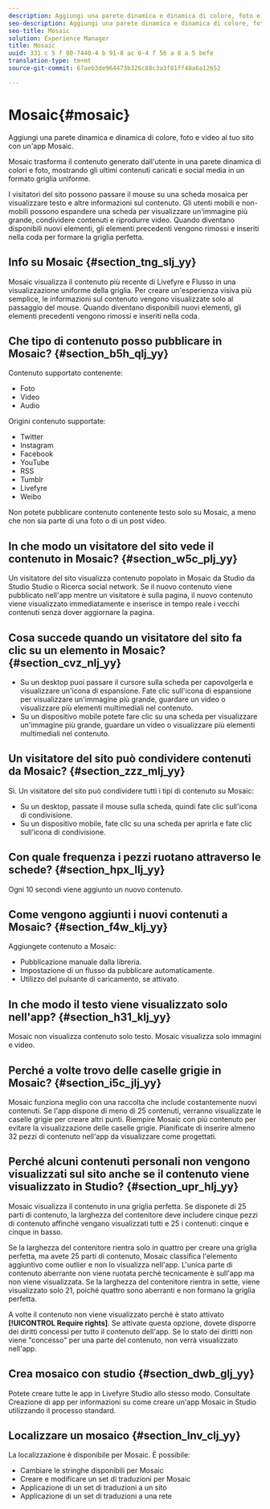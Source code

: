 ```yaml
---
description: Aggiungi una parete dinamica e dinamica di colore, foto e video al tuo sito con un'app Mosaic.
seo-description: Aggiungi una parete dinamica e dinamica di colore, foto e video al tuo sito con un'app Mosaic.
seo-title: Mosaic
solution: Experience Manager
title: Mosaic
uuid: 331 c 5 f 80-7440-4 b 91-8 ac 6-4 f 56 a 8 a 5 befe
translation-type: tm+mt
source-git-commit: 67aeb3de964473b326c88c3a3f81ff48a6a12652

---
```



# Mosaic{#mosaic}

Aggiungi una parete dinamica e dinamica di colore, foto e video al tuo sito con un&#39;app Mosaic.

Mosaic trasforma il contenuto generato dall&#39;utente in una parete dinamica di colori e foto, mostrando gli ultimi contenuti caricati e social media in un formato griglia uniforme.

I visitatori del sito possono passare il mouse su una scheda mosaica per visualizzare testo e altre informazioni sul contenuto. Gli utenti mobili e non-mobili possono espandere una scheda per visualizzare un&#39;immagine più grande, condividere contenuti e riprodurre video. Quando diventano disponibili nuovi elementi, gli elementi precedenti vengono rimossi e inseriti nella coda per formare la griglia perfetta.

## Info su Mosaic {#section_tng_slj_yy}

Mosaic visualizza il contenuto più recente di Livefyre e Flusso in una visualizzazione uniforme della griglia. Per creare un&#39;esperienza visiva più semplice, le informazioni sul contenuto vengono visualizzate solo al passaggio del mouse. Quando diventano disponibili nuovi elementi, gli elementi precedenti vengono rimossi e inseriti nella coda.

## Che tipo di contenuto posso pubblicare in Mosaic? {#section_b5h_qlj_yy}

Contenuto supportato contenente:

* Foto
* Video
* Audio

Origini contenuto supportate:

* Twitter
* Instagram
* Facebook
* YouTube
* RSS
* Tumblr
* Livefyre
* Weibo

Non potete pubblicare contenuto contenente testo solo su Mosaic, a meno che non sia parte di una foto o di un post video.

## In che modo un visitatore del sito vede il contenuto in Mosaic? {#section_w5c_plj_yy}

Un visitatore del sito visualizza contenuto popolato in Mosaic da Studio da Studio Studio o Ricerca social network. Se il nuovo contenuto viene pubblicato nell&#39;app mentre un visitatore è sulla pagina, il nuovo contenuto viene visualizzato immediatamente e inserisce in tempo reale i vecchi contenuti senza dover aggiornare la pagina.

## Cosa succede quando un visitatore del sito fa clic su un elemento in Mosaic? {#section_cvz_nlj_yy}

* Su un desktop puoi passare il cursore sulla scheda per capovolgerla e visualizzare un&#39;icona di espansione. Fate clic sull&#39;icona di espansione per visualizzare un&#39;immagine più grande, guardare un video o visualizzare più elementi multimediali nel contenuto.
* Su un dispositivo mobile potete fare clic su una scheda per visualizzare un&#39;immagine più grande, guardare un video o visualizzare più elementi multimediali nel contenuto.

## Un visitatore del sito può condividere contenuti da Mosaic? {#section_zzz_mlj_yy}

Sì. Un visitatore del sito può condividere tutti i tipi di contenuto su Mosaic:

* Su un desktop, passate il mouse sulla scheda, quindi fate clic sull&#39;icona di condivisione.
* Su un dispositivo mobile, fate clic su una scheda per aprirla e fate clic sull&#39;icona di condivisione.

## Con quale frequenza i pezzi ruotano attraverso le schede? {#section_hpx_llj_yy}

Ogni 10 secondi viene aggiunto un nuovo contenuto.

## Come vengono aggiunti i nuovi contenuti a Mosaic? {#section_f4w_klj_yy}

Aggiungete contenuto a Mosaic:

* Pubblicazione manuale dalla libreria.
* Impostazione di un flusso da pubblicare automaticamente.
* Utilizzo del pulsante di caricamento, se attivato.

## In che modo il testo viene visualizzato solo nell&#39;app? {#section_h31_klj_yy}

Mosaic non visualizza contenuto solo testo. Mosaic visualizza solo immagini e video.

## Perché a volte trovo delle caselle grigie in Mosaic? {#section_i5c_jlj_yy}

Mosaic funziona meglio con una raccolta che include costantemente nuovi contenuti. Se l&#39;app dispone di meno di 25 contenuti, verranno visualizzate le caselle grigie per creare altri punti. Riempire Mosaic con più contenuto per evitare la visualizzazione delle caselle grigie. Pianificate di inserire almeno 32 pezzi di contenuto nell&#39;app da visualizzare come progettati.

## Perché alcuni contenuti personali non vengono visualizzati sul sito anche se il contenuto viene visualizzato in Studio? {#section_upr_hlj_yy}

Mosaic visualizza il contenuto in una griglia perfetta. Se disponete di 25 parti di contenuto, la larghezza del contenitore deve includere cinque pezzi di contenuto affinché vengano visualizzati tutti e 25 i contenuti: cinque e cinque in basso.

Se la larghezza del contenitore rientra solo in quattro per creare una griglia perfetta, ma avete 25 parti di contenuto, Mosaic classifica l&#39;elemento aggiuntivo come outlier e non lo visualizza nell&#39;app. L&#39;unica parte di contenuto aberrante non viene ruotata perché tecnicamente è sull&#39;app ma non viene visualizzata. Se la larghezza del contenitore rientra in sette, viene visualizzato solo 21, poiché quattro sono aberranti e non formano la griglia perfetta.

A volte il contenuto non viene visualizzato perché è stato attivato **[!UICONTROL Require rights]**. Se attivate questa opzione, dovete disporre dei diritti concessi per tutto il contenuto dell&#39;app. Se lo stato dei diritti non viene &quot;concesso&quot; per una parte del contenuto, non verrà visualizzato nell&#39;app.

## Crea mosaico con studio {#section_dwb_glj_yy}

Potete creare tutte le app in Livefyre Studio allo stesso modo. Consultate Creazione di app per informazioni su come creare un&#39;app Mosaic in Studio utilizzando il processo standard.

## Localizzare un mosaico {#section_lnv_clj_yy}

La localizzazione è disponibile per Mosaic. È possibile:

* Cambiare le stringhe disponibili per Mosaic
* Creare e modificare un set di traduzioni per Mosaic
* Applicazione di un set di traduzioni a un sito
* Applicazione di un set di traduzioni a una rete

